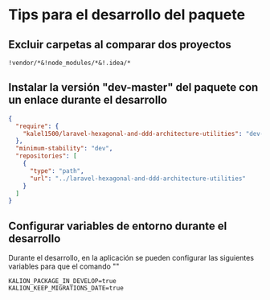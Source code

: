 
# Tips para el desarrollo del paquete

## Excluir carpetas al comparar dos proyectos

```regexp
!vendor/*&!node_modules/*&!.idea/*
```

## Instalar la versión "dev-master" del paquete con un enlace durante el desarrollo

```json
{
  "require": {
    "kalel1500/laravel-hexagonal-and-ddd-architecture-utilities": "dev-master"
  },
  "minimum-stability": "dev",
  "repositories": [
    {
      "type": "path",
      "url": "../laravel-hexagonal-and-ddd-architecture-utilities"
    }
  ]
}
```

## Configurar variables de entorno durante el desarrollo

Durante el desarrollo, en la aplicación se pueden configurar las siguientes variables para que el comando ""

```dotenv
KALION_PACKAGE_IN_DEVELOP=true
KALION_KEEP_MIGRATIONS_DATE=true
```